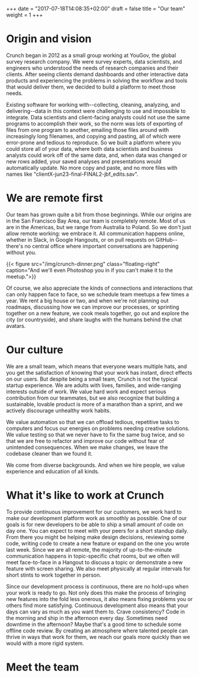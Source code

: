 +++
date = "2017-07-18T14:08:35+02:00"
draft = false
title = "Our team"
weight = 1
+++


# Origin and vision

Crunch began in 2012 as a small group working at YouGov, the global survey research company. We were survey experts, data scientists, and engineers who understood the needs of research companies and their clients. After seeing clients demand dashboards and other interactive data products and experiencing the problems in solving the workflow and tools that would deliver them, we decided to build a platform to meet those needs.

Existing software for working with--collecting, cleaning, analyzing, and delivering--data in this context were challenging to use and impossible to integrate. Data scientists and client-facing analysts could not use the same programs to accomplish their work, so the norm was lots of exporting of files from one program to another, emailing those files around with increasingly long filenames, and copying and pasting, all of which were error-prone and tedious to reproduce. So we built a platform where you could store all of your data, where both data scientists and business analysts could work off of the same data, and, when data was changed or new rows added, your saved analyses and presentations would automatically update. No more copy and paste, and no more files with names like "clientX-jun23-final-FINAL2-jbf_edits.sav".

# We are remote first

Our team has grown quite a bit from those beginnings. While our origins are in the San Francisco Bay Area, our team is completely remote. Most of us are in the Americas, but we range from Australia to Poland. So we don't just allow remote working: we embrace it. All communication happens online, whether in Slack, in Google Hangouts, or on pull requests on GitHub--there's no central office where important conversations are happening without you.

{{< figure src="/img/crunch-dinner.png" class="floating-right" caption="And we'll even Photoshop you in if you can't make it to the meetup.">}}

Of course, we also appreciate the kinds of connections and interactions that can only happen face to face, so we schedule team meetups a few times a year. We rent a big house or two, and when we're not planning out roadmaps, discussing how we can improve our processes, or sprinting together on a new feature, we cook meals together, go out and explore the city (or countryside), and share laughs with the humans behind the chat avatars.

# Our culture

We are a small team, which means that everyone wears multiple hats, and you get the satisfaction of knowing that your work has instant, direct effects on our users. But despite being a small team, Crunch is not the typical startup experience. We are adults with lives, families, and wide-ranging interests outside of work. We value hard work and expect serious contribution from our teammates, but we also recognize that building a sustainable, lovable product is more of a marathon than a sprint, and we actively discourage unhealthy work habits.

We value automation so that we can offload tedious, repetitive tasks to computers and focus our energies on problems needing creative solutions. We value testing so that we never have to fix the same bug twice, and so that we are free to refactor and improve our code without fear of unintended consequences. When we make changes, we leave the codebase cleaner than we found it.

We come from diverse backgrounds. And when we hire people, we value experience and education of all kinds.

# What it's like to work at Crunch

To provide continuous improvement for our customers, we work hard to make our development platform work as smoothly as possible.  One of our goals is for new developers to be able to ship a small amount of code on day one.  You can expect to meet with your peers for a short standup daily.  From there you might be helping make design decisions, reviewing some code, writing code to create a new feature or expand on the one you wrote last week.  Since we are all remote, the majority of up-to-the-minute communication happens in topic-specific chat rooms, but we often will meet face-to-face in a Hangout to discuss a topic or demonstrate a new feature with screen sharing.  We also meet physically at regular intervals for short stints to work together in person.

Since our development process is continuous, there are no hold-ups when your work is ready to go.  Not only does this make the process of bringing new features into the fold less onerous, it also means fixing problems you or others find more satisfying.  Continuous development also means that your days can vary as much as you want them to.  Crave consistency?  Code in the morning and ship in the afternoon every day.  Sometimes need downtime in the afternoon?  Maybe that's a good time to schedule some offline code review.  By creating an atmosphere where talented people can thrive in ways that work for them, we reach our goals more quickly than we would with a more rigid system.

# Meet the team
